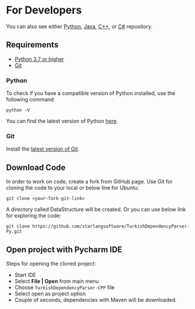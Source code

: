 For Developers
============
You can also see either [Python](https://github.com/starlangsoftware/TurkishDependencyParser-Py), [Java](https://github.com/starlangsoftware/TurkishDependencyParser), [C++](https://github.com/starlangsoftware/TurkishDependencyParser-CPP), or [C#](https://github.com/starlangsoftware/TurkishDependencyParser-CS) repository.

## Requirements

* [Python 3.7 or higher](#python)
* [Git](#git)

### Python 

To check if you have a compatible version of Python installed, use the following command:

    python -V
    
You can find the latest version of Python [here](https://www.python.org/downloads/).

### Git

Install the [latest version of Git](https://git-scm.com/book/en/v2/Getting-Started-Installing-Git).

## Download Code

In order to work on code, create a fork from GitHub page. 
Use Git for cloning the code to your local or below line for Ubuntu:

	git clone <your-fork-git-link>

A directory called DataStructure will be created. Or you can use below link for exploring the code:

	git clone https://github.com/starlangsoftware/TurkishDependencyParser-Py.git

## Open project with Pycharm IDE

Steps for opening the cloned project:

* Start IDE
* Select **File | Open** from main menu
* Choose `TurkishDependencyParser-CPP` file
* Select open as project option
* Couple of seconds, dependencies with Maven will be downloaded. 
